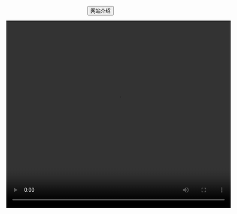 <html>

<body>
	<div style="text-align:center;">
<script>
document.write('<h1>wellcome my web</h1>')
</script>
	
<button type="button" onclick="alert('这是我的网站，没什么内容，有好玩的有趣的我会放在这个网上')">网站介绍
</button>

	
<video width="600" height="500" controls="controls" autoplay="autoplay" loop="loop" preload="preload">
<source src="video/小偷大战土匪.mp4" type="video/mp4">
<source src="video/小偷大战土匪.mp4" type="video/ogg">
</video>


</div>
</body>
</html>

